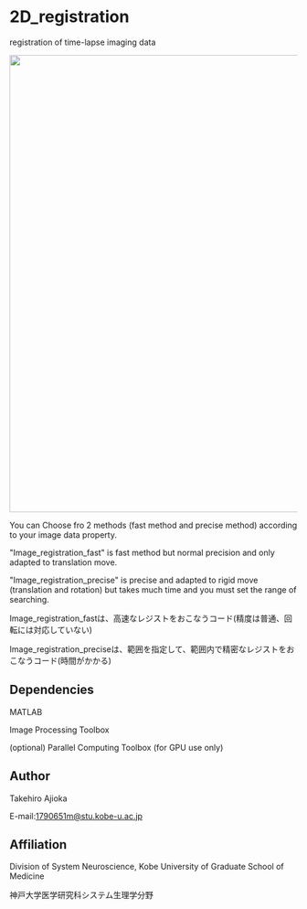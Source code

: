 # 2D_registration
registration of time-lapse imaging data

<img src="doc/demo.gif" width="800" align="below">


You can Choose fro 2 methods (fast method and precise method) according to your image data property.

"Image_registration_fast" is fast method but normal precision and only adapted to translation move.

"Image_registration_precise" is precise and adapted to rigid move (translation and rotation) but takes much time and you must set the range of searching.

Image_registration_fastは、高速なレジストをおこなうコード(精度は普通、回転には対応していない)

Image_registration_preciseは、範囲を指定して、範囲内で精密なレジストをおこなうコード(時間がかかる)


## Dependencies
MATLAB

Image Processing Toolbox

(optional) Parallel Computing Toolbox (for GPU use only)


## Author
Takehiro Ajioka 

E-mail:1790651m@stu.kobe-u.ac.jp

## Affiliation

Division of System Neuroscience, Kobe University of Graduate School of Medicine

神戸大学医学研究科システム生理学分野
